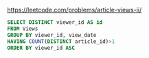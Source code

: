 https://leetcode.com/problems/article-views-ii/

```sql
SELECT DISTINCT viewer_id AS id
FROM Views
GROUP BY viewer_id, view_date
HAVING COUNT(DISTINCT article_id)>1
ORDER BY viewer_id ASC
```

